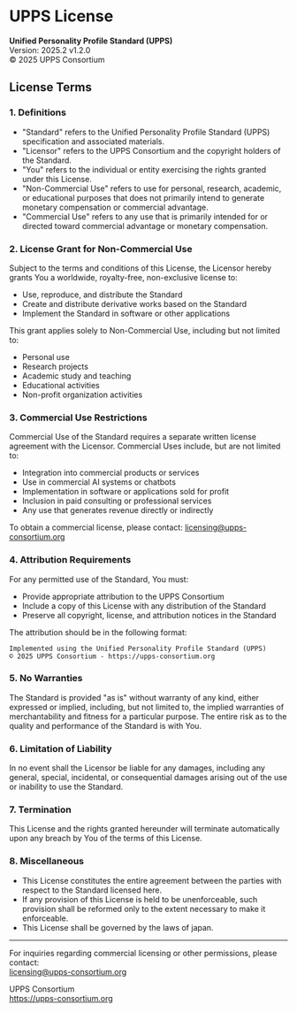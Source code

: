 # UPPS License

**Unified Personality Profile Standard (UPPS)**  
Version: 2025.2 v1.2.0  
© 2025 UPPS Consortium  

## License Terms

### 1. Definitions

- "Standard" refers to the Unified Personality Profile Standard (UPPS) specification and associated materials.
- "Licensor" refers to the UPPS Consortium and the copyright holders of the Standard.
- "You" refers to the individual or entity exercising the rights granted under this License.
- "Non-Commercial Use" refers to use for personal, research, academic, or educational purposes that does not primarily intend to generate monetary compensation or commercial advantage.
- "Commercial Use" refers to any use that is primarily intended for or directed toward commercial advantage or monetary compensation.

### 2. License Grant for Non-Commercial Use

Subject to the terms and conditions of this License, the Licensor hereby grants You a worldwide, royalty-free, non-exclusive license to:

- Use, reproduce, and distribute the Standard
- Create and distribute derivative works based on the Standard
- Implement the Standard in software or other applications

This grant applies solely to Non-Commercial Use, including but not limited to:
- Personal use
- Research projects
- Academic study and teaching
- Educational activities
- Non-profit organization activities

### 3. Commercial Use Restrictions

Commercial Use of the Standard requires a separate written license agreement with the Licensor. Commercial Uses include, but are not limited to:

- Integration into commercial products or services
- Use in commercial AI systems or chatbots
- Implementation in software or applications sold for profit
- Inclusion in paid consulting or professional services
- Any use that generates revenue directly or indirectly

To obtain a commercial license, please contact: licensing@upps-consortium.org

### 4. Attribution Requirements

For any permitted use of the Standard, You must:

- Provide appropriate attribution to the UPPS Consortium
- Include a copy of this License with any distribution of the Standard
- Preserve all copyright, license, and attribution notices in the Standard

The attribution should be in the following format:
```
Implemented using the Unified Personality Profile Standard (UPPS)
© 2025 UPPS Consortium - https://upps-consortium.org
```

### 5. No Warranties

The Standard is provided "as is" without warranty of any kind, either expressed or implied, including, but not limited to, the implied warranties of merchantability and fitness for a particular purpose. The entire risk as to the quality and performance of the Standard is with You.

### 6. Limitation of Liability

In no event shall the Licensor be liable for any damages, including any general, special, incidental, or consequential damages arising out of the use or inability to use the Standard.

### 7. Termination

This License and the rights granted hereunder will terminate automatically upon any breach by You of the terms of this License.

### 8. Miscellaneous

- This License constitutes the entire agreement between the parties with respect to the Standard licensed here.
- If any provision of this License is held to be unenforceable, such provision shall be reformed only to the extent necessary to make it enforceable.
- This License shall be governed by the laws of japan.

---

For inquiries regarding commercial licensing or other permissions, please contact:  
licensing@upps-consortium.org

UPPS Consortium  
https://upps-consortium.org
